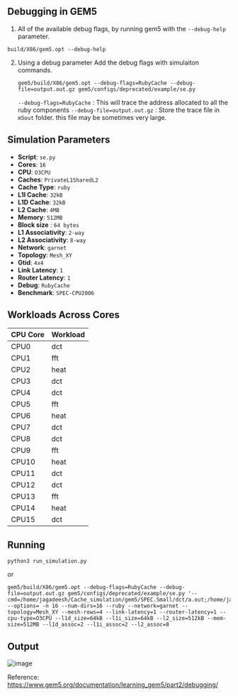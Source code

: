 ## Debugging in GEM5
1) All of the available debug flags, by running gem5 with the `--debug-help` parameter.
 ```
 build/X86/gem5.opt --debug-help
 ```

2) Using a debug parameter
   Add the debug flags with simulaiton commands.
   ```
   gem5/build/X86/gem5.opt --debug-flags=RubyCache --debug-file=output.out.gz gem5/configs/deprecated/example/se.py
   ```
   `--debug-flags=RubyCache` : This will trace the address allocated to all the ruby components
   `--debug-file=output.out.gz` : Store the trace file in `m5out` folder. this file may be sometimes very large.

## Simulation Parameters

- **Script**: `se.py`
- **Cores**: `16`
- **CPU**: `O3CPU`
- **Caches**: `PrivateL1SharedL2`
- **Cache Type**: `ruby`
- **L1I Cache**: `32kB`
- **L1D Cache**: `32kB`
- **L2 Cache**: `4MB`
- **Memory**: `512MB`
- **Block size** : `64 bytes`
- **L1 Associativity**: `2-way`
- **L2 Associativity**: `8-way`
- **Network**: `garnet`
- **Topology**: `Mesh_XY`
- **Gtid**: `4x4`
- **Link Latency**: `1`
- **Router Latency**: `1`
- **Debug**: `RubyCache`
- **Benchmark**: `SPEC-CPU2006`

## Workloads Across Cores

| CPU Core | Workload |
|----------|----------|
| CPU0     | dct      |
| CPU1     | fft      |
| CPU2     | heat     |
| CPU3     | dct      |
| CPU4     | dct      |
| CPU5     | fft      |
| CPU6     | heat     |
| CPU7     | dct      |
| CPU8     | dct      |
| CPU9     | fft      |
| CPU10    | heat     |
| CPU11    | dct      |
| CPU12    | dct      |
| CPU13    | fft      |
| CPU14    | heat     |
| CPU15    | dct      |

## Running

```
python3 run_simulation.py
```
or
```
gem5/build/X86/gem5.opt --debug-flags=RubyCache --debug-file=output.out.gz gem5/configs/deprecated/example/se.py '--cmd=/home/jagadeesh/Cache_simulation/gem5/SPEC.Small/dct/a.out;/home/jagadeesh/Cache_simulation/gem5/SPEC.Small/fft/fft;/home/jagadeesh/Cache_simulation/gem5/SPEC.Small/heat/heat;/home/jagadeesh/Cache_simulation/gem5/SPEC.Small/dct/dct;/home/jagadeesh/Cache_simulation/gem5/SPEC.Small/dct/a.out;/home/jagadeesh/Cache_simulation/gem5/SPEC.Small/fft/fft;/home/jagadeesh/Cache_simulation/gem5/SPEC.Small/heat/heat;/home/jagadeesh/Cache_simulation/gem5/SPEC.Small/dct/dct;/home/jagadeesh/Cache_simulation/gem5/SPEC.Small/dct/a.out;/home/jagadeesh/Cache_simulation/gem5/SPEC.Small/fft/fft;/home/jagadeesh/Cache_simulation/gem5/SPEC.Small/heat/heat;/home/jagadeesh/Cache_simulation/gem5/SPEC.Small/dct/dct;/home/jagadeesh/Cache_simulation/gem5/SPEC.Small/dct/a.out;/home/jagadeesh/Cache_simulation/gem5/SPEC.Small/fft/fft;/home/jagadeesh/Cache_simulation/gem5/SPEC.Small/heat/heat;/home/jagadeesh/Cache_simulation/gem5/SPEC.Small/dct/dct' --options= -n 16 --num-dirs=16 --ruby --network=garnet --topology=Mesh_XY --mesh-rows=4 --link-latency=1 --router-latency=1 --cpu-type=O3CPU --l1d_size=64kB --l1i_size=64kB --l2_size=512kB --mem-size=512MB --l1d_assoc=2 --l1i_assoc=2 --l2_assoc=8
```



## Output
![image](https://github.com/user-attachments/assets/bcfe0e8d-5f9f-4b37-9073-4c66eafcb782)



   
   














Reference: <br>
https://www.gem5.org/documentation/learning_gem5/part2/debugging/
